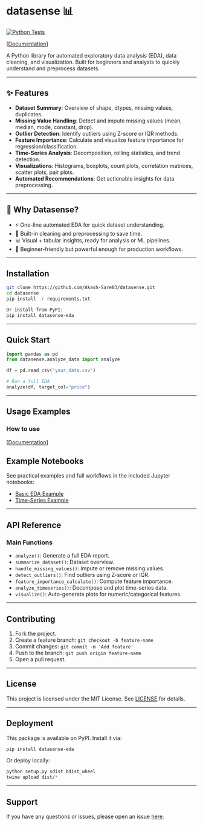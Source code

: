 # datasense 📊

[![Python Tests](https://github.com/Akash-Sare03/datasense/actions/workflows/python-test.yml/badge.svg)](https://github.com/Akash-Sare03/datasense/actions/workflows/python-test.yml)

[[Documentation](https://github.com/Akash-Sare03/datasense/blob/main/documentation.md)]


A Python library for automated exploratory data analysis (EDA), data cleaning, and visualization. 
Built for beginners and analysts to quickly understand and preprocess datasets.

---

## ✨ Features

- **Dataset Summary**: Overview of shape, dtypes, missing values, duplicates.  
- **Missing Value Handling**: Detect and impute missing values (mean, median, mode, constant, drop).  
- **Outlier Detection**: Identify outliers using Z-score or IQR methods.  
- **Feature Importance**: Calculate and visualize feature importance for regression/classification.  
- **Time-Series Analysis**: Decomposition, rolling statistics, and trend detection.  
- **Visualizations**: Histograms, boxplots, count plots, correlation matrices, scatter plots, pair plots.  
- **Automated Recommendations**: Get actionable insights for data preprocessing.  

---

## 🚀 Why Datasense?

- ⚡ One-line automated EDA for quick dataset understanding.  
- 🧹 Built-in cleaning and preprocessing to save time.  
- 📊 Visual + tabular insights, ready for analysis or ML pipelines.  
- 🔧 Beginner-friendly but powerful enough for production workflows.  

---

## Installation

```bash
git clone https://github.com/Akash-Sare03/datasense.git
cd datasense
pip install -r requirements.txt

Or install from PyPI: 
pip install datasense-eda
```
---

## Quick Start

```python
import pandas as pd
from datasense.analyze_data import analyze

df = pd.read_csv("your_data.csv")

# Run a full EDA
analyze(df, target_col="price")
```

---

## Usage Examples

### How to use
[[Documentation](https://github.com/Akash-Sare03/datasense/blob/main/documentation.md)]

## Example Notebooks

See practical examples and full workflows in the included Jupyter notebooks:

- [Basic EDA Example](notebooks/Datasense_Library_Test_1.ipynb)
- [Time-Series Example](notebooks/Datasense_Library_Test_2.ipynb)

---

## API Reference

### Main Functions
- `analyze()`: Generate a full EDA report.
- `summarize_dataset()`: Dataset overview.
- `handle_missing_values()`: Impute or remove missing values.
- `detect_outliers()`: Find outliers using Z-score or IQR.
- `feature_importance_calculate()`: Compute feature importance.
- `analyze_timeseries()`: Decompose and plot time-series data.
- `visualize()`: Auto-generate plots for numeric/categorical features.

---

## Contributing

1. Fork the project.
2. Create a feature branch: `git checkout -b feature-name`
3. Commit changes: `git commit -m 'Add feature'`
4. Push to the branch: `git push origin feature-name`
5. Open a pull request.

---

## License

This project is licensed under the MIT License. See [LICENSE](LICENSE.txt) for details.

---

## Deployment

This package is available on PyPI. Install it via:

```bash
pip install datasense-eda
```

Or deploy locally:

```bash
python setup.py sdist bdist_wheel
twine upload dist/*
```

---

## Support

If you have any questions or issues, please open an issue [here](https://github.com/Akash-Sare03/datasense/issues).

